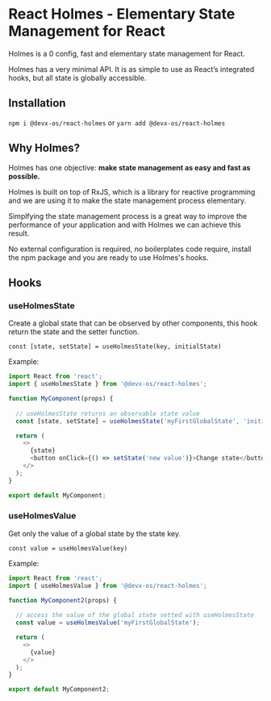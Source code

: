 # React Holmes - Elementary State Management for React
Holmes is a 0 config, fast and elementary state management for React.

Holmes has a very minimal API. It is as simple to use as React’s integrated hooks, but all state is globally accessible.

## Installation
`npm i @devx-os/react-holmes` or `yarn add @devx-os/react-holmes`

## Why Holmes?

Holmes has one objective: **make state management as easy and fast as possible.**

Holmes is built on top of RxJS, which is a library for reactive programming and we are using it to make the state management process elementary.

Simplfying the state management process is a great way to improve the performance of your application and with Holmes we can achieve this result.

No external configuration is required, no boilerplates code require, install the npm package and you are ready to use Holmes's hooks.

## Hooks 

### useHolmesState

Create a global state that can be observed by other components, this hook return the state and the setter function.

`const [state, setState] = useHolmesState(key, initialState)`

Example:

```js 
import React from 'react';
import { useHolmesState } from '@devx-os/react-holmes';

function MyComponent(props) {
  
  // useHolmesState returns an observable state value
  const [state, setState] = useHolmesState('myFirstGlobalState', 'initial value');

  return (
    <>
      {state}
      <button onClick={() => setState('new value')}>Change state</button>
    </>
  );
}

export default MyComponent;

```

### useHolmesValue

Get only the value of a global state by the state key.

`const value = useHolmesValue(key)`

Example:

```js 
import React from 'react';
import { useHolmesValue } from '@devx-os/react-holmes';

function MyComponent2(props) {
  
  // access the value of the global state setted with useHolmesState
  const value = useHolmesValue('myFirstGlobalState');

  return (
    <>
      {value}
    </>
  );
}

export default MyComponent2;

```